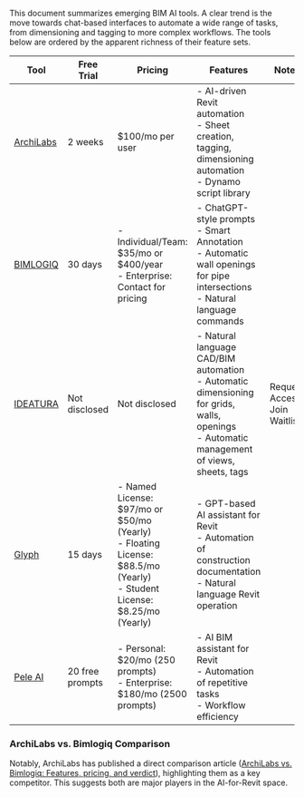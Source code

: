 This document summarizes emerging BIM AI tools. A clear trend is the move towards chat-based interfaces to automate a wide range of tasks, from dimensioning and tagging to more complex workflows. The tools below are ordered by the apparent richness of their feature sets.

| Tool | Free Trial | Pricing | Features | Notes |
|---|---|---|---|---|
| [ArchiLabs](https://archilabs.ai/) | 2 weeks | $100/mo per user | - AI-driven Revit automation<br>- Sheet creation, tagging, dimensioning automation<br>- Dynamo script library | |
| [BIMLOGIQ](https://bimlogiq.com/) | 30 days | - Individual/Team: $35/mo or $400/year<br>- Enterprise: Contact for pricing | - ChatGPT-style prompts<br>- Smart Annotation<br>- Automatic wall openings for pipe intersections<br>- Natural language commands | |
| [IDEATURA](https://ideatura.ai/) | Not disclosed | Not disclosed | - Natural language CAD/BIM automation<br>- Automatic dimensioning for grids, walls, openings<br>- Automatic management of views, sheets, tags | Request Access, Join Waitlist |
| [Glyph](https://www.evolvelab.io/glyph) | 15 days | - Named License: $97/mo or $50/mo (Yearly)<br>- Floating License: $88.5/mo (Yearly)<br>- Student License: $8.25/mo (Yearly) | - GPT-based AI assistant for Revit<br>- Automation of construction documentation<br>- Natural language Revit operation | |
| [Pele AI](https.pele-assistant.online/pele) | 20 free prompts | - Personal: $20/mo (250 prompts)<br>- Enterprise: $180/mo (2500 prompts) | - AI BIM assistant for Revit<br>- Automation of repetitive tasks<br>- Workflow efficiency | |


### ArchiLabs vs. Bimlogiq Comparison

Notably, ArchiLabs has published a direct comparison article ([ArchiLabs vs. Bimlogiq: Features, pricing, and verdict](https://archilabs.ai/posts/archilabs-vs-bimlogiq-features-pricing-and-verdict)), highlighting them as a key competitor. This suggests both are major players in the AI-for-Revit space.